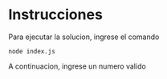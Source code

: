 # Instrucciones
Para ejecutar la solucion, ingrese el comando 
```console
node index.js 
```
A continuacion, ingrese un numero valido